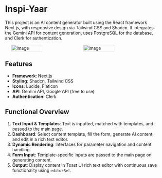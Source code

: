 
# Inspi-Yaar

This project is an AI content generator built using the React framework Next.js, with responsive design via Tailwind CSS and Shadcn. It integrates the Gemini API for content generation, uses PostgreSQL for the database, and Clerk for authentication.

<div style="display: flex; justify-content: center;">
  <img src="https://github.com/user-attachments/assets/c82c5f5c-2ccf-4c7f-9b8f-9f05eddcd5b8" alt="image" style="width: 45%; margin-right: 10px;" />
  <img src="https://github.com/user-attachments/assets/6d7c9e59-b4ad-4896-8fc4-bf27d6b3c963" alt="image" style="width: 45%;" />
</div>

## Features

- **Framework**: Next.js
- **Styling**: Shadcn, Tailwind CSS
- **Icons**: Lucide, Flaticon
- **API**: Gemini API, Google API (free to use)
- **Authentication**: Clerk

## Functional Overview

1. **Text Input & Templates**: Text is inputted, matched with templates, and passed to the main page.
2. **Dashboard**: Select content template, fill the form, generate AI content, and edit in a rich text editor.
3. **Dynamic Rendering**: Interfaces for parameter navigation and content handling.
4. **Form Input**: Template-specific inputs are passed to the main page on generating content.
5. **Output**: Display content in Toast UI rich text editor with continuous save functionality using `editorRef`.






